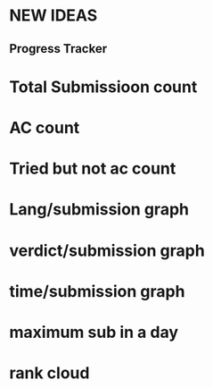 ﻿NEW IDEAS
==============

## Progress Tracker
   # Total Submissioon count
   # AC count
   # Tried but not ac count
   # Lang/submission graph
   # verdict/submission graph
   # time/submission graph
   # maximum sub in a day
   # rank cloud   
   
  